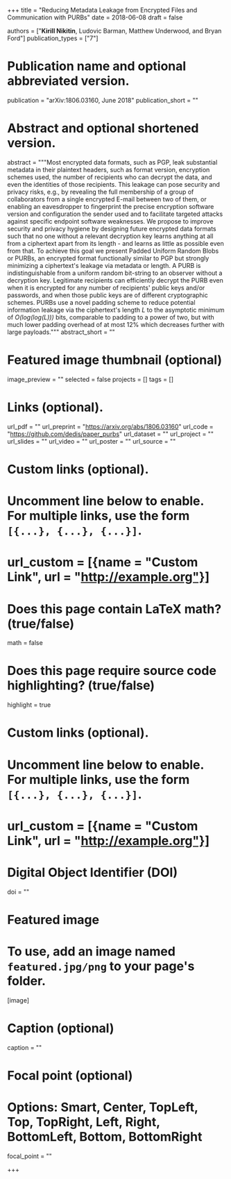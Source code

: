 +++
title = "Reducing Metadata Leakage from Encrypted Files and Communication with PURBs"
date = 2018-06-08
draft = false

authors = ["**Kirill Nikitin**, Ludovic Barman, Matthew Underwood, and Bryan Ford"]
publication_types = ["7"]

# Publication name and optional abbreviated version.
publication = "arXiv:1806.03160, June 2018"
publication_short = ""

# Abstract and optional shortened version.
abstract = """Most encrypted data formats, such as PGP, leak substantial metadata in their plaintext headers, 
such as format version, encryption schemes used, the number of recipients who can decrypt the data, 
and even the identities of those recipients. This leakage can pose security and privacy risks, e.g., 
by revealing the full membership of a group of collaborators from a single encrypted E-mail between two of them, 
or enabling an eavesdropper to fingerprint the precise encryption software version and configuration the sender 
used and to facilitate targeted attacks against specific endpoint software weaknesses. We propose to improve 
security and privacy hygiene by designing future encrypted data formats such that no one without a relevant 
decryption key learns anything at all from a ciphertext apart from its length - and learns as little as possible 
even from that. To achieve this goal we present Padded Uniform Random Blobs or PURBs, an encrypted format 
functionally similar to PGP but strongly minimizing a ciphertext's leakage via metadata or length. 
A PURB is indistinguishable from a uniform random bit-string to an observer without a decryption key. 
Legitimate recipients can efficiently decrypt the PURB even when it is encrypted for any number of 
recipients' public keys and/or passwords, and when those public keys are of different cryptographic schemes. 
PURBs use a novel padding scheme to reduce potential information leakage via the ciphertext's length _L_ to 
the asymptotic minimum of _O(log(log(L)))_ bits, comparable to padding to a power of two, but with much lower 
padding overhead of at most 12% which decreases further with large payloads."""
abstract_short = ""

# Featured image thumbnail (optional)
image_preview = ""
selected = false
projects = []
tags = []

# Links (optional).
url_pdf = ""
url_preprint = "https://arxiv.org/abs/1806.03160"
url_code = "https://github.com/dedis/paper_purbs"
url_dataset = ""
url_project = ""
url_slides = ""
url_video = ""
url_poster = ""
url_source = ""

# Custom links (optional).
#   Uncomment line below to enable. For multiple links, use the form `[{...}, {...}, {...}]`.
# url_custom = [{name = "Custom Link", url = "http://example.org"}]

# Does this page contain LaTeX math? (true/false)
math = false

# Does this page require source code highlighting? (true/false)
highlight = true

# Custom links (optional).
#   Uncomment line below to enable. For multiple links, use the form `[{...}, {...}, {...}]`.
# url_custom = [{name = "Custom Link", url = "http://example.org"}]

# Digital Object Identifier (DOI)
doi = ""

# Featured image
# To use, add an image named `featured.jpg/png` to your page's folder. 
[image]
  # Caption (optional)
  caption = ""

  # Focal point (optional)
  # Options: Smart, Center, TopLeft, Top, TopRight, Left, Right, BottomLeft, Bottom, BottomRight
  focal_point = ""

+++
